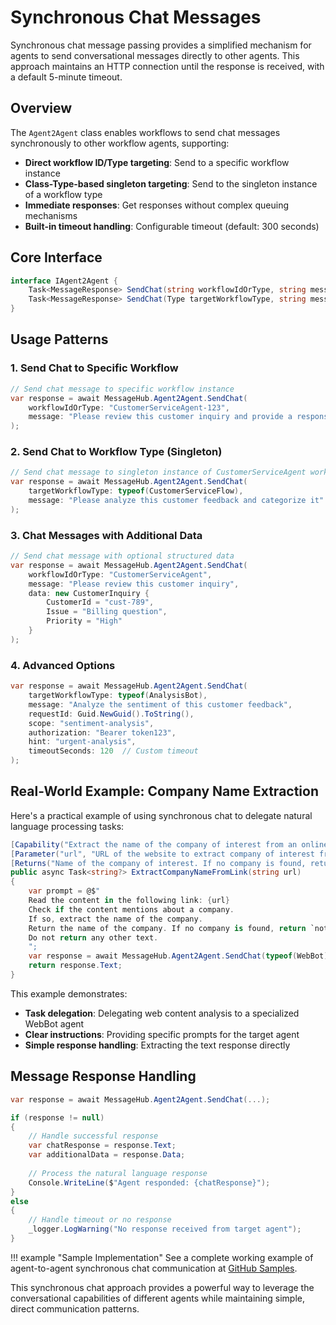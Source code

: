 # Synchronous Chat Messages

Synchronous chat message passing provides a simplified mechanism for agents to send conversational messages directly to other agents. This approach maintains an HTTP connection until the response is received, with a default 5-minute timeout.

## Overview

The `Agent2Agent` class enables workflows to send chat messages synchronously to other workflow agents, supporting:

- **Direct workflow ID/Type targeting**: Send to a specific workflow instance
- **Class-Type-based singleton targeting**: Send to the singleton instance of a workflow type
- **Immediate responses**: Get responses without complex queuing mechanisms
- **Built-in timeout handling**: Configurable timeout (default: 300 seconds)

## Core Interface

```csharp
interface IAgent2Agent {
    Task<MessageResponse> SendChat(string workflowIdOrType, string message, ...);
    Task<MessageResponse> SendChat(Type targetWorkflowType, string message, ...);
}
```

## Usage Patterns

### 1. Send Chat to Specific Workflow

```csharp
// Send chat message to specific workflow instance
var response = await MessageHub.Agent2Agent.SendChat(
    workflowIdOrType: "CustomerServiceAgent-123",
    message: "Please review this customer inquiry and provide a response"
);
```

### 2. Send Chat to Workflow Type (Singleton)

```csharp
// Send chat message to singleton instance of CustomerServiceAgent workflow
var response = await MessageHub.Agent2Agent.SendChat(
    targetWorkflowType: typeof(CustomerServiceFlow),
    message: "Please analyze this customer feedback and categorize it"
);
```

### 3. Chat Messages with Additional Data

```csharp
// Send chat message with optional structured data
var response = await MessageHub.Agent2Agent.SendChat(
    workflowIdOrType: "CustomerServiceAgent",
    message: "Please review this customer inquiry",
    data: new CustomerInquiry { 
        CustomerId = "cust-789", 
        Issue = "Billing question",
        Priority = "High"
    }
);
```

### 4. Advanced Options

```csharp
var response = await MessageHub.Agent2Agent.SendChat(
    targetWorkflowType: typeof(AnalysisBot),
    message: "Analyze the sentiment of this customer feedback",
    requestId: Guid.NewGuid().ToString(),
    scope: "sentiment-analysis",
    authorization: "Bearer token123",
    hint: "urgent-analysis",
    timeoutSeconds: 120  // Custom timeout
);
```

## Real-World Example: Company Name Extraction

Here's a practical example of using synchronous chat to delegate natural language processing tasks:

```csharp
[Capability("Extract the name of the company of interest from an online link, if any")]
[Parameter("url", "URL of the website to extract company of interest from")]
[Returns("Name of the company of interest. If no company is found, return `not-found`.")]
public async Task<string?> ExtractCompanyNameFromLink(string url)
{
    var prompt = @$"
    Read the content in the following link: {url}
    Check if the content mentions about a company.
    If so, extract the name of the company.
    Return the name of the company. If no company is found, return `not-found`.
    Do not return any other text.
    ";
    var response = await MessageHub.Agent2Agent.SendChat(typeof(WebBot), prompt);
    return response.Text;
}
```

This example demonstrates:

- **Task delegation**: Delegating web content analysis to a specialized WebBot agent
- **Clear instructions**: Providing specific prompts for the target agent
- **Simple response handling**: Extracting the text response directly

## Message Response Handling

```csharp
var response = await MessageHub.Agent2Agent.SendChat(...);

if (response != null)
{
    // Handle successful response
    var chatResponse = response.Text;
    var additionalData = response.Data;
    
    // Process the natural language response
    Console.WriteLine($"Agent responded: {chatResponse}");
}
else
{
    // Handle timeout or no response
    _logger.LogWarning("No response received from target agent");
}
```

!!! example "Sample Implementation"
    See a complete working example of agent-to-agent synchronous chat communication at [GitHub Samples](https://github.com/XiansAiPlatform/samples/tree/main/a2a-communications).

This synchronous chat approach provides a powerful way to leverage the conversational capabilities of different agents while maintaining simple, direct communication patterns.
